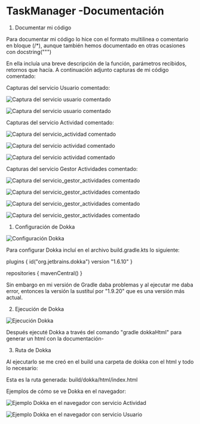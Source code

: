 # TaskManager -Documentación

1. Documentar mi código

Para documentar mi código lo hice con el formato multilinea o comentario en bloque (/*), aunque también hemos documentado en otras ocasiones con docstring(""")

En ella incluía una breve descripción de la función, parámetros recibidos, retornos que hacía. A continuación adjunto capturas de mi código comentado:

Capturas del servicio Usuario comentado:

![Captura del servicio usuario comentado](./src/main/kotlin/images/documentacionUsuario1.png)

![Captura del servicio usuario comentado](./src/main/kotlin/images/documentacionUsuario2.png)

Capturas del servicio Actividad comentado:

![Captura del servicio_actividad comentado](./src/main/kotlin/images/documentacionActividad1.png)

![Captura del servicio actividad comentado](./src/main/kotlin/images/documentacionActividad2.png)

![Captura del servicio actividad comentado](./src/main/kotlin/images/documentacionActividad3.png)

Capturas del servicio Gestor Actividades comentado:

![Captura del servicio_gestor_actividades comentado](./src/main/kotlin/images/documentacionGestorActividades1.png)

![Captura del servicio_gestor_actividades comentado](./src/main/kotlin/images/documentacionGestorActividades2.png)

![Captura del servicio_gestor_actividades comentado](./src/main/kotlin/images/documentacionGestorActividades3.png)

![Captura del servicio_gestor_actividades comentado](./src/main/kotlin/images/documentacionGestorActividades4.png)

1. Configuración de Dokka

![Configuración Dokka](./src/main/kotlin/images/configuracionDokka.png)


Para configurar Dokka incluí en el archivo build.gradle.kts lo siguiente:

plugins {
id("org.jetbrains.dokka") version "1.6.10"
}

repositories {
mavenCentral()
}

Sin embargo en mi versión de Gradle daba problemas y al ejecutar me daba error, entonces la versión la sustituí por "1.9.20" que es una versión más actual.

2. Ejecución de Dokka

![Ejecución Dokka](./src/main/kotlin/images/ejecutadoDokka.png)


Después ejecuté Dokka a través del comando "gradle dokkaHtml" para generar un html con la documentación-

3. Ruta de Dokka

Al ejecutarlo se me creó en el build una carpeta de dokka con el html y todo lo necesario:

Esta es la ruta generada: build/dokka/html/index.html

Ejemplos de cómo se ve Dokka en el navegador:

![Ejemplo Dokka en el navegador con servicio Actividad](./src/main/kotlin/images/navegadorActividad.png)

![Ejemplo Dokka en el navegador con servicio Usuario](./src/main/kotlin/images/navegadorService.png)
